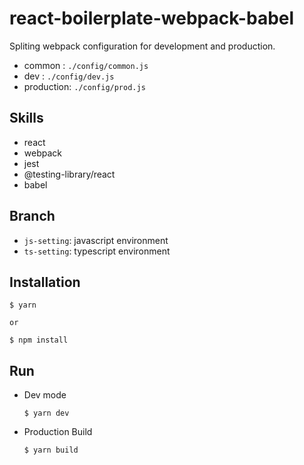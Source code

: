 # react-boilerplate-webpack-babel

Spliting webpack configuration for development and production.

- common : `./config/common.js`
- dev : `./config/dev.js`
- production: `./config/prod.js`

## Skills

- react
- webpack
- jest
- @testing-library/react
- babel

## Branch

- `js-setting`: javascript environment
- `ts-setting`: typescript environment

## Installation

```
$ yarn

or

$ npm install
```

## Run

- Dev mode

  ```
  $ yarn dev
  ```

- Production Build
  ```
  $ yarn build
  ```
